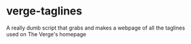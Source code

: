 # verge-taglines

A really dumb script that grabs and makes a webpage of all the taglines used on The Verge's homepage
